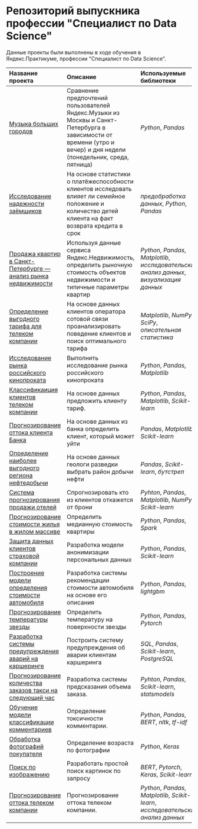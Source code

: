 # Репозиторий выпускника профессии "Специалист по Data Science"


Данные проекты были выполнены в ходе обучения в Яндекс.Практикуме, профессии "Специалист по Data Science".

| Название проекта | Описание | Используемые библиотеки | 
| :---------------------- | :---------------------- | :---------------------- |
| [Музыка больших городов](01_big_cities_music) | Сравнение предпочтений пользователей Яндекс.Музыки из Москвы и Санкт-Петербурга в зависимости от времени (утро и вечер) и дня недели (понедельник, среда, пятница)| *Python*, *Pandas* |
| [Исследование надежности заёмщиков](02_data_preprocessing) | На основе статистики о платёжеспособности клиентов исследовать влияет ли семейное положение и количество детей клиента на факт возврата кредита в срок | *предобработка данных*, *Python*, *Pandas* |
| [Продажа квартир в Санкт-Петербурге — анализ рынка недвижимости](03_EDA_apartments) | Используя данные сервиса Яндекс.Недвижимость, определить рыночную стоимость объектов недвижимости и типичные параметры квартир | *Python*, *Pandas*, *Matplotlib*, *исследовательский анализ данных*, *визуализация данных* |
| [Определение выгодного тарифа для телеком компании](04_telecom_company_tariff) | На основе данных клиентов оператора сотовой связи проанализировать поведение клиентов и поиск оптимального тарифа | *Matplotlib*, *NumPy*, *SciPy*, *описательная статистика* |
| [Исследование рынка российского кинопроката](05_EDA_films) | Выполнить исследование рынка российского кинопроката | *Python*, *Pandas*, *Matplotlib* |
| [Классификаиция клиентов телеком компании](06_telecom_company_client) | На основе данных предложить клиенту тариф. | *Python*, *Pandas*, *Matplotlib*, *Scikit-learn* |
| [Прогнозирование оттока клиента Банка](07_bank_сlient) | На основе данных из банка определить клиент, который может уйти | *Pandas*, *Matplotlib*, *Scikit-learn* |
| [Определение наиболее выгодного региона нефтедобычи](08_oil_production) | На основе данных геологи разведки выбрать район добычи нефти | *Pandas*, *Scikit-learn*, *бутстреп* |
| [Система прогнозирования продажи отелей](09_hotel_clients) | Спрогнозировать кто из клиентов откажется от брони | *Pyhton*, *Pandas*, *Matplotlib*, *NumPy*, *Scikit-learn* |
| [Прогнозирование стоимости жилья в жилом массиве](10_housing_cost) | Определить медианную стоимость квартиры | *Python*, *Pandas*, *Spark* |
| [Защита данных клиентов страховой компании](11_client_data_protection) | Разработка модели анонимизации персональных данных | *Python*, *Pandas*, *Scikit-learn* |
| [Построение модели определения стоимости автомобиля](12_car_cost) | Разработка системы рекомендации стоимости автомобиля на основе его описания | *Python*, *Pandas*, *lightgbm* |
| [Прогнозирование температуры звезды](13_star_temperature) | Определить температуру на поверхности звезды  | *Python*, *Pandas*, *Pytorch* |
| [Разработка системы предупреждения аварий на каршеринге](14_carsharing) | Построить систему предупреждения об аварии клиентам каршеринга | *SQL*, *Pandas*, *Scikit-learn*, *PostgreSQL* |
| [Прогнозирование количества заказов такси на следующий час](15_taxi_orders) | Разработка системы предсказания объема заказа. | *Pyhton*, *Pandas*, *Scikit-learn*, *statsmodels* |
| [Обучение модели классификации комментариев](16_classification_of_comments) | Определение токсичности комментарии. | *Python*, *Pandas*, *BERT*, *nltk*, *tf-idf* |
| [Обработка фотографий покупателя](17_buyer_photo_editing) | Определение возраста по фотографии | *Python*, *Keras* |
| [Поиск по изображению](18_search_by_image) | Разработать простой поиск картинок по запросу | *BERT*, *Pytorch*, *Keras*, *Scikit-learn* |
| [Прогнозирование оттока телеком компании](19_customer_churn) | Прогнозирование оттока телеком компании. | *Python*, *Pandas*, *Matplotlib*, *Scikit-learn*, *исследовательский анализ данных* |












